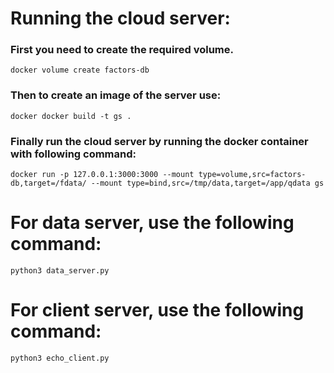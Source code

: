 # Running the cloud server:<br>
### First you need to create the required volume.<br>
``` 
docker volume create factors-db 
```
### Then to create an image of the server use:<br>
```
docker docker build -t gs .
```
### Finally run the cloud server by running the docker container with following command:<br>
```
docker run -p 127.0.0.1:3000:3000 --mount type=volume,src=factors-db,target=/fdata/ --mount type=bind,src=/tmp/data,target=/app/qdata gs
```

# For data server, use the following command:<br>
```
python3 data_server.py
```

# For client server, use the following command:<br>
```
python3 echo_client.py
```
